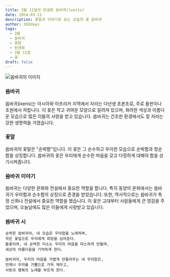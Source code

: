 ```yaml
---
title: 3월 11일의 탄생화 씀바귀(lxeris)
date: 2024-03-11
description: 꽃말과 이야기로 보는 오늘의 꽃 씀바귀
author: 365days
tags:
  - 3월
  - 씀바귀
  - 꽃말
  - 탄생화
  - 3월 11일
  - 꽃
draft: false
---
```



![씀바귀의 이미지](https://cdn.pixabay.com/photo/2020/05/16/11/18/bee-5177103_1280.jpg#center)


### 씀바귀
씀바귀(lxeris)는 아시아와 아프리카 지역에서 자라는 다년생 초본초로, 주로 들판이나 초원에서 자랍니다. 이 꽃은 작고 귀여운 모양으로 알려져 있으며, 화려한 색상과 아름다운 모습으로 많은 이들의 사랑을 받고 있습니다. 씀바귀는 건조한 환경에서도 잘 자라는 강한 생명력을 가졌습니다.

### 꽃말
씀바귀의 꽃말은 "순박함"입니다. 이 꽃은 그 순수하고 우아한 모습으로 순박함과 청순함을 상징합니다. 씀바귀의 꽃은 우리에게 순수한 마음을 갖고 다정하게 대해야 함을 상기시켜줍니다.

### 씀바귀 이야기
씀바귀는 다양한 문화와 전설에서 중요한 역할을 합니다. 특히 동양의 문화에서는 씀바귀가 우아함과 순수함의 상징으로 존경을 받았습니다. 또한, 역사적으로는 씀바귀가 특정 신화나 전설에서 중요한 역할을 했습니다. 이 꽃은 고대부터 사람들에게 큰 영감을 주었으며, 오늘날에도 많은 이들에게 사랑받고 있습니다.

### 씀바귀 시

```plaintext
순박한 씀바귀야, 네 모습은 우아함을 노래하며,
작은 꽃잎으로 우리에게 희망을 심어준다.
들꽃이여, 네 순박한 미소는 우리의 마음을 따스하게 만들며,
세상의 아름다움을 기억하게 한다.

씀바귀야, 우리의 마음을 가볍게 만들어주는 네 우아함은,
언제나 우리를 기쁨으로 가득 채우고,
사랑과 행복의 노래를 부르게 한다.
```